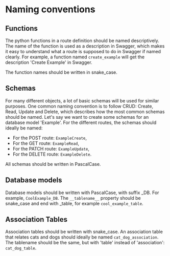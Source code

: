 # Naming conventions
## Functions
The python functions in a route definition should be named descriptively. The name of the function is used as a description in Swagger, which makes it easy to understand what a route is supposed to do in Swagger if named clearly. For example, a function named `create_example` will get the description 'Create Example' in Swagger. 

The function names should be written in snake_case.

## Schemas
For many different objects, a lot of basic schemas will be used for similar purposes. One common naming convention is to follow CRUD: Create, Read, Update and Delete, which describes how the most common schemas should be named. Let's say we want to create some schemas for an database model 'Example'. For the different routes, the schemas should ideally be named: 

- For the POST route: `ExampleCreate`,
- For the GET route: `ExampleRead`,
- For the PATCH route: `ExampleUpdate`,
- For the DELETE route: `ExampleDelete`.

All schemas should be written in PascalCase. 

## Database models
Database models should be written with PascalCase, with suffix _DB. For example, `CoolExample_DB`. The `__tablename__` property should be snake_case and end with _table, for example `cool_example_table`. 

## Association Tables
Association tables should be written with snake_case. An association table that relates cats and dogs should ideally be named `cat_dog_association`. The tablename should be the same, but with 'table' instead of 'association': `cat_dog_table`. 